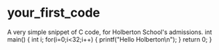 # your_first_code
A very simple snippet of C code, for Holberton School's admissions.
int main() 
{
  int i;
  for(i=0;i<32;i++)
  {
    printf("Hello Holberton\n");
  }
  return 0;
}
